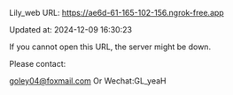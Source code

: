 Lily_web URL: https://ae6d-61-165-102-156.ngrok-free.app

Updated at: 2024-12-09 16:30:23

If you cannot open this URL, the server might be down.

Please contact: 

goley04@foxmail.com Or Wechat:GL_yeaH